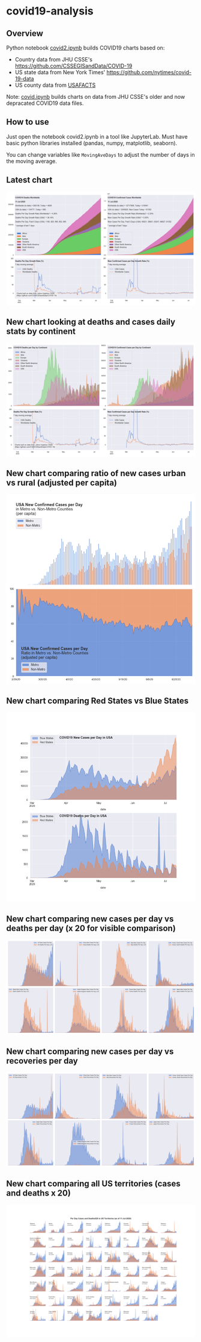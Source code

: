 # covid19-analysis

## Overview
Python notebook [covid2.ipynb](https://github.com/danlaw/covid19-analysis/blob/master/covid2.ipynb) builds COVID19 charts based on:
* Country data from JHU CSSE's https://github.com/CSSEGISandData/COVID-19
* US state data from New York Times' https://github.com/nytimes/covid-19-data
* US county data from [USAFACTS](https://usafacts.org/visualizations/coronavirus-covid-19-spread-map/)

Note: [covid.ipynb](https://github.com/danlaw/covid19-analysis/blob/master/covid.ipynb) builds charts on data from JHU CSSE's older and now depracated COVID19 data files.

## How to use
Just open the notebook covid2.ipynb in a tool like JupyterLab. Must have basic python libraries installed (pandas, numpy, matplotlib, seaborn).

You can change variables like ``MovingAveDays`` to adjust the number of days in the moving average.

## Latest chart
![Latest chart](charts/20200711-covid19-chart.png)

## New chart looking at deaths and cases daily stats by continent
![Comparison chart](charts/20200711-covid19-chart-perday.png)

## New chart comparing ratio of new cases urban vs rural (adjusted per capita)
![Urban rural per capita chart](charts/20200711-US-counties-urban-vs-rural-per-capita.png)

## New chart comparing Red States vs Blue States
![Red vs Blue chart](charts/20200711-compare-daily-red-vs-blue-states.png)

## New chart comparing new cases per day vs deaths per day (x 20 for visible comparison)
![Comparison chart](charts/20200711-comparison-chart.png)

## New chart comparing new cases per day vs recoveries per day
![Recovery chart](charts/20200711-comparison-recovery-chart.png)

## New chart comparing all US territories (cases and deaths x 20)
![Territories chart](charts/20200711-compare-US-territories.png)

